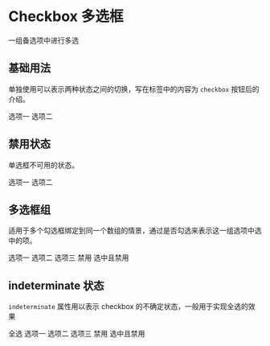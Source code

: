 # Checkbox 多选框

一组备选项中进行多选

## 基础用法

单独使用可以表示两种状态之间的切换，写在标签中的内容为 `checkbox` 按钮后的介绍。

<div class="demo-block">
    <ivy-checkbox v-model="value">选项一</ivy-checkbox>
    <ivy-checkbox
        v-model="value1"
        true-label="1"
        false-label="0"
        @change="changes"
    >
        选项二
    </ivy-checkbox>
</div>

## 禁用状态

单选框不可用的状态。

<div class="demo-block">
    <ivy-checkbox v-model="value" disabled>选项一</ivy-checkbox>
    <ivy-checkbox v-model="value1" disabled>选项二</ivy-checkbox>
</div>

## 多选框组

适用于多个勾选框绑定到同一个数组的情景，通过是否勾选来表示这一组选项中选中的项。

<div class="demo-block">
    <ivy-checkbox-group v-model="value2" @change="handleWitch">
        <ivy-checkbox label="1">选项一</ivy-checkbox>
        <ivy-checkbox label="2">选项二</ivy-checkbox>
        <ivy-checkbox label="3">选项三</ivy-checkbox>
        <ivy-checkbox label="4" disabled>禁用</ivy-checkbox>
        <ivy-checkbox label="5" disabled>选中且禁用</ivy-checkbox>
    </ivy-checkbox-group>
</div>

## indeterminate 状态

`indeterminate` 属性用以表示 checkbox 的不确定状态，一般用于实现全选的效果

<div class="demo-block">
    <ivy-checkbox
        class="margin-bottom-large"
        v-model="checkAll"
        :indeterminate="isIndeterminate"
        @change="handleCheckAllChange"
    >
        全选
    </ivy-checkbox>
    <ivy-checkbox-group
        v-model="value3"
        @change="handleCheckedCitiesChange"
    >
        <ivy-checkbox label="1">选项一</ivy-checkbox>
        <ivy-checkbox label="2">选项二</ivy-checkbox>
        <ivy-checkbox label="3">选项三</ivy-checkbox>
        <ivy-checkbox label="4">禁用</ivy-checkbox>
        <ivy-checkbox label="5">选中且禁用</ivy-checkbox>
    </ivy-checkbox-group>
</div>

<script>
const cityOptions = ['1', '2', '3', '4', '5'];
export default {
    data() {
        return {
            value: true,
            value1: '0',
            value2: ['1', '5'],
            value3: ['1', '4'],
            checkAll: false,
            isIndeterminate: true,
        };
    },
    methods: {
        handleWitch(val) {
            console.log(val, 'v-model');
        },
        changes(val) {
            console.log(val, this.value1);
        },
        handleCheckAllChange(val) {
            this.value3 = val ? [...cityOptions] : [];
            this.isIndeterminate = false;
        },
        handleCheckedCitiesChange(value) {
            const checkedCount = value.length;
            this.checkAll = checkedCount === cityOptions.length;
            this.isIndeterminate =
                checkedCount > 0 && checkedCount < cityOptions.length;
        },
    },
};
</script>

